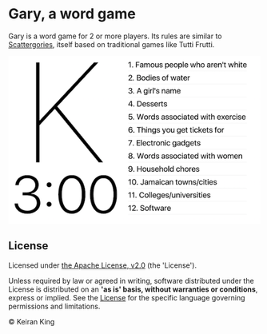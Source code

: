 # Gary, a word game

Gary is a word game for 2 or more players.
Its rules are similar to [Scattergories](http://www.fgbradleys.com/rules/Scattergories.pdf), itself based on traditional games like Tutti Frutti.

![A category word game](images/screenshot.png "Play with your friends")

## License
Licensed under [the Apache License, v2.0](http://www.apache.org/licenses/LICENSE-2.0) (the 'License').

Unless required by law or agreed in writing, software distributed under the License
is distributed on an **'as is' basis, without warranties or conditions**, express or implied.
See the [License](LICENSE.txt) for the specific language governing permissions and limitations.

&copy; Keiran King
